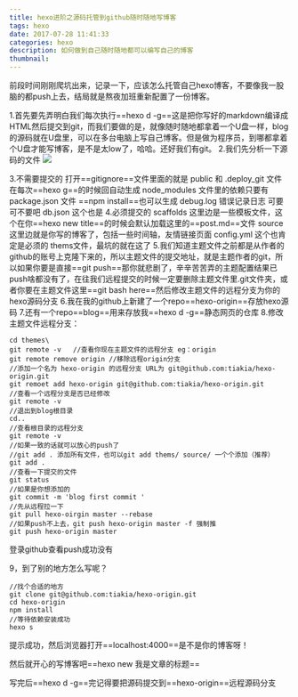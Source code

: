 ```yaml
---
title: hexo进阶之源码托管到github随时随地写博客
tags: hexo
date: 2017-07-28 11:41:33
categories: hexo
description: 如何做到自己随时随地都可以编写自己的博客
thumbnail:
---
```

前段时间刚刚爬坑出来，记录一下，应该怎么托管自己hexo博客，不要像我一股脑的都push上去，结局就是熬夜加班重新配置了一份博客。

1.首先要先弄明白我们每次执行==hexo d -g==这是把你写好的markdown编译成HTML然后提交到git，而我们要做的是，就像随时随地都拿着一个U盘一样，blog的源码就在U盘里，可以在多台电脑上写自己博客。但是做为程序员，到哪都拿着个U盘才能写博客，是不是太low了，哈哈。还好我们有git。
2.我们先分析一下源码的文件
<img src='/img/hexo/file_dir.png'/>


3.不需要提交的 打开==gitignore==文件里面的就是
	  public 和 .deploy_git 文件在每次==hexo g==的时候回自动生成
	  node_modules 文件里的依赖只要有package.json 文件 ==npm install==也可以生成
	  debug.log  错误记录日志 可要可不要吧
	  db.json 这个也是
4.必须提交的
	  scaffolds 这里边是一些模板文件，这个在你==hexo new title==的时候会默认加载这里的==post.md==文件
	  source这里边就是你写的博客了，包括一些时间轴，友情链接页面
	  config.yml 这个也肯定是必须的
	  thems文件，最坑的就在这了
5.我们知道主题文件之前都是从作者的github的账号上克隆下来的，所以主题文件的提交地址，就是主题作者的git，所以如果你要是直接==git push==那你就悲剧了，辛辛苦苦弄的主题配置结果已push啥都没有了，在往我们远程提交的时候一定要删除主题文件里.git文件夹，或者你要在主题文件这里==git bash here==然后修改主题文件的远程分支为你的hexo源码分支
6.我在我的github上新建了一个repo==hexo-origin==存放hexo源码
7.还有一个repo==blog==用来存放我==hexo d -g==静态网页的仓库
8.修改主题文件远程分支：

``` stylus
cd themes\
git remote -v	//查看你现在主题文件的远程分支 eg：origin
git remote remove origin //移除远程origin分支
//添加一个名为 hexo-origin 的远程分支 URL为 git@github.com:tiakia/hexo-origin.git
git remoet add hexo-origin git@github.com:tiakia/hexo-origin.git 
//查看一个远程分支是否已经修改
git remote -v
//退出到blog根目录
cd..
//查看根目录的远程分支
git remote -v
//如果一致的话就可以放心的push了
//git add . 添加所有文件，也可以git add thems/ source/ 一个个添加（推荐）
git add .
//查看一下提交的文件
git status
//如果是你想添加的
git commit -m 'blog first commit '
//先从远程拉一下
git pull hexo-oirgin master --rebase
//如果push不上去，git push hexo-origin master -f 强制推
git push hexo-origin master
```


登录github查看push成功没有

9，到了别的地方怎么写呢？

``` stylus
//找个合适的地方
git clone git@github.com:tiakia/hexo-origin.git
cd hexo-origin
npm install
//等待依赖安装成功
hexo s
```
提示成功，然后浏览器打开==localhost:4000==是不是你的博客呀！

然后就开心的写博客吧==hexo new 我是文章的标题==

写完后==hexo d -g==完记得要把源码提交到==hexo-origin==远程源码分支


  [1]: ./images/file_dir_3.png "file_dir"
